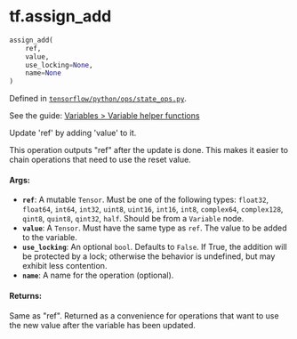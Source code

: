<div itemscope itemtype="http://developers.google.com/ReferenceObject">
<meta itemprop="name" content="tf.assign_add" />
</div>

# tf.assign_add

``` python
assign_add(
    ref,
    value,
    use_locking=None,
    name=None
)
```



Defined in [`tensorflow/python/ops/state_ops.py`](https://www.tensorflow.org/code/tensorflow/python/ops/state_ops.py).

See the guide: [Variables > Variable helper functions](../../../api_guides/python/state_ops.md#Variable_helper_functions)

Update 'ref' by adding 'value' to it.

This operation outputs "ref" after the update is done.
This makes it easier to chain operations that need to use the reset value.

#### Args:

* <b>`ref`</b>: A mutable `Tensor`. Must be one of the following types:
    `float32`, `float64`, `int64`, `int32`, `uint8`, `uint16`, `int16`,
    `int8`, `complex64`, `complex128`, `qint8`, `quint8`, `qint32`, `half`.
    Should be from a `Variable` node.
* <b>`value`</b>: A `Tensor`. Must have the same type as `ref`.
    The value to be added to the variable.
* <b>`use_locking`</b>: An optional `bool`. Defaults to `False`.
    If True, the addition will be protected by a lock;
    otherwise the behavior is undefined, but may exhibit less contention.
* <b>`name`</b>: A name for the operation (optional).


#### Returns:

  Same as "ref".  Returned as a convenience for operations that want
  to use the new value after the variable has been updated.
